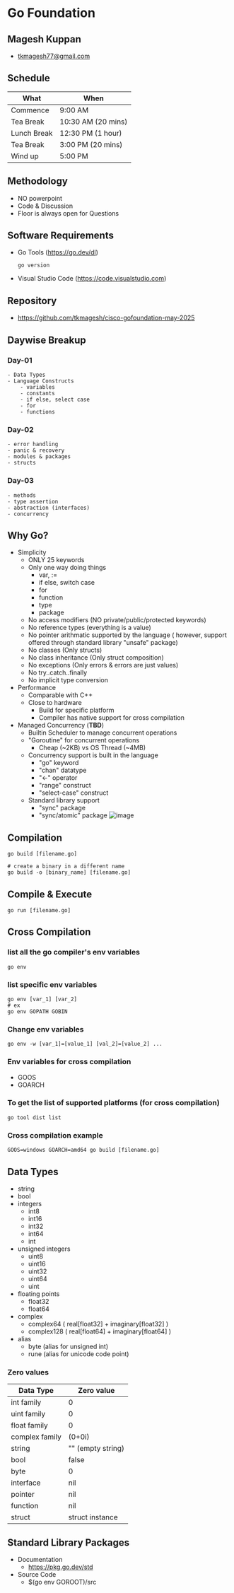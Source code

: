 # Go Foundation

## Magesh Kuppan
- tkmagesh77@gmail.com

## Schedule
| What | When |
| ----- | ---- |
| Commence | 9:00 AM |
| Tea Break | 10:30 AM (20 mins) |
| Lunch Break | 12:30 PM (1 hour) |
| Tea Break | 3:00 PM (20 mins) |
| Wind up | 5:00 PM |

## Methodology
- NO powerpoint
- Code & Discussion
- Floor is always open for Questions

## Software Requirements
- Go Tools (https://go.dev/dl)
    ```shell
    go version
    ```
- Visual Studio Code (https://code.visualstudio.com)

## Repository
- https://github.com/tkmagesh/cisco-gofoundation-may-2025

## Daywise Breakup
### Day-01
    - Data Types
    - Language Constructs 
        - variables
        - constants
        - if else, select case
        - for
        - functions
### Day-02
    - error handling
    - panic & recovery
    - modules & packages
    - structs
### Day-03
    - methods
    - type assertion
    - abstraction (interfaces)
    - concurrency
    
## Why Go?
- Simplicity
    - ONLY 25 keywords
    - Only one way doing things
        - var, :=
        - if else, switch case
        - for
        - function
        - type
        - package
    - No access modifiers (NO private/public/protected keywords)
    - No reference types (everything is a value)
    - No pointer arithmatic supported by the language ( however, support offered through standard library "unsafe" package)
    - No classes (Only structs)
    - No class inheritance (Only struct composition)
    - No exceptions (Only errors & errors are just values)
    - No try..catch..finally
    - No implicit type conversion
- Performance
    - Comparable with C++
    - Close to hardware
        - Build for specific platform
        - Compiler has native support for cross compilation
- Managed Concurrency (**TBD**)
    - Builtin Scheduler to manage concurrent operations
    - "Goroutine" for concurrent operations
        - Cheap (~2KB) vs OS Thread (~4MB)
    - Concurrency support is built in the language
        - "go" keyword
        - "chan" datatype
        - "<-" operator
        - "range" construct
        - "select-case" construct
    - Standard library support
        - "sync" package
        - "sync/atomic" package
![image](./images/WhyGo.png)

## Compilation
```shell
go build [filename.go]

# create a binary in a different name
go build -o [binary_name] [filename.go]
```

## Compile & Execute
```shell
go run [filename.go]
```

## Cross Compilation
### list all the go compiler's env variables
```shell
go env
```

### list specific env variables
```shell
go env [var_1] [var_2]
# ex
go env GOPATH GOBIN
```

### Change env variables
```shell
go env -w [var_1]=[value_1] [val_2]=[value_2] ...
```

### Env variables for cross compilation
- GOOS
- GOARCH

### To get the list of supported platforms (for cross compilation)
```shell
go tool dist list
```

### Cross compilation example
```shell
GOOS=windows GOARCH=amd64 go build [filename.go]
```

## Data Types
- string
- bool
- integers
    - int8
    - int16
    - int32
    - int64
    - int
- unsigned integers
    - uint8
    - uint16
    - uint32
    - uint64
    - uint
- floating points
    - float32
    - float64
- complex
    - complex64 ( real[float32] + imaginary[float32] )
    - complex128 ( real[float64] + imaginary[float64] )
- alias
    - byte (alias for unsigned int)
    - rune (alias for unicode code point)

### Zero values
| Data Type | Zero value |
------------ | ------------- |
|int family     | 0 |
|uint family    | 0 |
|float family    | 0 |
|complex family | (0+0i) |
|string         | "" (empty string) |
|bool           | false |
|byte           | 0 |
|interface      | nil |
|pointer        | nil |
|function       | nil |
|struct         | struct instance |

## Standard Library Packages
- Documentation
    - https://pkg.go.dev/std
- Source Code
    - $(go env GOROOT)/src 